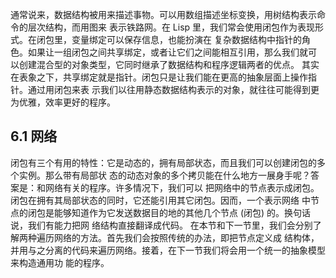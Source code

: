 通常说来，数据结构被用来描述事物。可以用数组描述坐标变换，用树结构表示命令的层次结构，而用图来
表示铁路网。在 Lisp 里，我们常会使用闭包作为表现形式。在闭包里，变量绑定可以保存信息，也能扮演在
复杂数据结构中指针的角色。如果让一组闭包之间共享绑定，或者让它们之间能相互引用，那么我们就可
以创建混合型的对象类型，它同时继承了数据结构和程序逻辑两者的优点。
其实在表象之下，共享绑定就是指针。闭包只是让我们能在更高的抽象层面上操作指针。通过用闭包来表
示我们以往用静态数据结构表示的对象，就往往可能得到更为优雅，效率更好的程序。

## 6.1 网络

闭包有三个有用的特性：它是动态的，拥有局部状态，而且我们可以创建闭包的多个实例。那么带有局部状
态的动态对象的多个拷贝能在什么地方一展身手呢？答案是：和网络有关的程序。许多情况下，我们可以
把网络中的节点表示成闭包。闭包在拥有其局部状态的同时，它还能引用其它闭包。因而，一个表示网络
中节点的闭包是能够知道作为它发送数据目的地的其他几个节点 (闭包) 的。换句话说，我们有能力把网
络结构直接翻译成代码。
在本节和下一节里，我们会分别了解两种遍历网络的方法。首先我们会按照传统的办法，即把节点定义成
结构体，并用与之分离的代码来遍历网络。接着，在下一节我们将会用一个统一的抽象模型来构造通用功
能的程序。